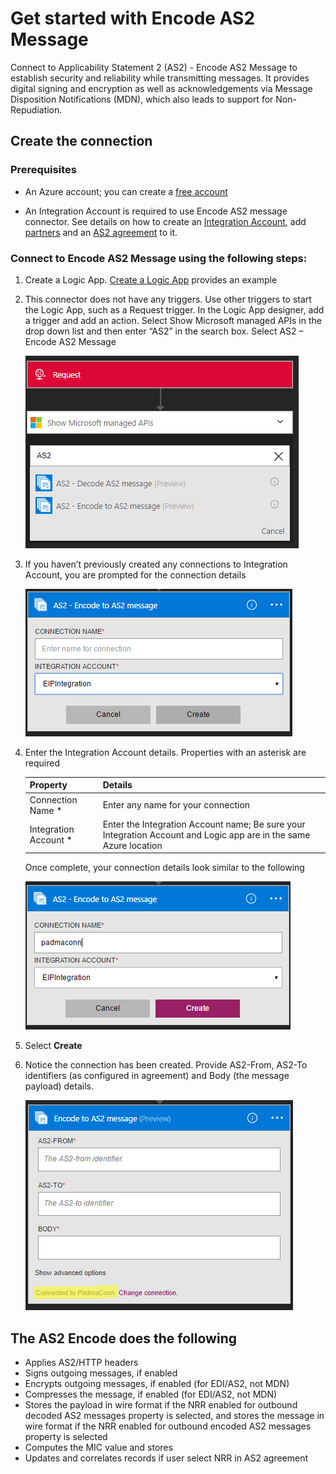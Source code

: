 <properties 
	pageTitle="Learn about Enterprise Integration Pack Encode AS2 Message Connctor | Microsoft Azure App Service | Microsoft Azure" 
	description="Learn how to use partners with the Enterprise Integration Pack and Logic apps" 
	services="logic-apps" 
	documentationCenter=".net,nodejs,java"
	authors="padmavc" 
	manager="erikre" 
	editor=""/>

<tags 
	ms.service="logic-apps" 
	ms.workload="integration" 
	ms.tgt_pltfrm="na" 
	ms.devlang="na" 
	ms.topic="article" 
	ms.date="08/15/2016" 
	ms.author="padmavc"/>

# Get started with Encode AS2 Message

Connect to Applicability Statement 2 (AS2) - Encode AS2 Message to establish security and reliability while transmitting messages. It provides digital signing and encryption as well as acknowledgements via Message Disposition Notifications (MDN), which also leads to support for Non-Repudiation.

## Create the connection

### Prerequisites

* An Azure account; you can create a [free account](https://azure.microsoft.com/free)

* An Integration Account is required to use Encode AS2 message connector. See details on how to create an [Integration Account](https://azure.microsoft.com/en-us/documentation/articles/app-service-logic-enterprise-integration-accounts/), add [partners](https://azure.microsoft.com/en-us/documentation/articles/app-service-logic-enterprise-integration-partners/) and an [AS2 agreement](https://azure.microsoft.com/en-us/documentation/articles/app-service-logic-enterprise-integration-as2/) to it.

### Connect to Encode AS2 Message using the following steps:

1. Create a Logic App.  [Create a Logic App](https://azure.microsoft.com/en-us/documentation/articles/app-service-logic-create-a-logic-app/) provides an example

2. This connector does not have any triggers. Use other triggers to start the Logic App, such as a Request trigger.  In the Logic App designer, add a trigger and add an action.  Select Show Microsoft managed APIs in the drop down list and then enter “AS2” in the search box.  Select AS2 – Encode AS2 Message

	![](./media/app-service-logic-enterprise-integration-AS2connector/as2decodeimage1.png)

3. If you haven’t previously created any connections to Integration Account, you are prompted for the connection details
	
	![](./media/app-service-logic-enterprise-integration-AS2connector/as2encodeimage1.png)  

4. Enter the Integration Account details.  Properties with an asterisk are required

	| Property   | Details |
	| --------   | ------- |
	| Connection Name *    | Enter any name for your connection |
	| Integration Account * | Enter the Integration Account name; Be sure your Integration Account and Logic app are in the same Azure location |

  	Once complete, your connection details look similar to the following

  	![](./media/app-service-logic-enterprise-integration-AS2connector/as2encodeimage2.png)  

5. Select **Create**

6. Notice the connection has been created.  Provide AS2-From, AS2-To identifiers (as configured in agreement) and Body (the message payload) details. 

	![](./media/app-service-logic-enterprise-integration-AS2connector/as2encodeimage3.png)

## The AS2 Encode does the following

* Applies AS2/HTTP headers
* Signs outgoing messages, if enabled
* Encrypts outgoing messages, if enabled (for EDI/AS2, not MDN)
* Compresses the message, if enabled (for EDI/AS2, not MDN)
* Stores the payload in wire format if the NRR enabled for outbound decoded AS2 messages property is selected, and stores the message in wire format if the NRR enabled for outbound encoded AS2 messages property is selected
* Computes the MIC value and stores
* Updates and correlates records if user select NRR in AS2 agreement
